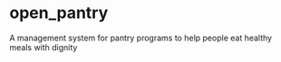 # open_pantry
A management system for pantry programs to help people eat healthy meals with dignity
